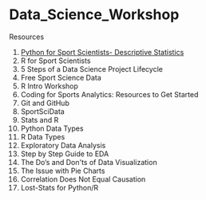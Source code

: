 # Data_Science_Workshop


Resources
1.	[Python for Sport Scientists- Descriptive Statistics](https://towardsdatascience.com/python-for-sport-scientists-descriptive-statistics-96ed7e66ab3c)
2.	R for Sport Scientists
3.	5 Steps of a Data Science Project Lifecycle
4.	Free Sport Science Data
5.	R Intro Workshop
6.	Coding for Sports Analytics: Resources to Get Started
7.	Git and GitHub
8.	SportSciData
9.	Stats and R
10.	Python Data Types
11.	R Data Types
12.	Exploratory Data Analysis
13.	Step by Step Guide to EDA
14.	The Do’s and Don'ts of Data Visualization
15.	The Issue with Pie Charts
16.	Correlation Does Not Equal Causation
17.	Lost-Stats for Python/R


